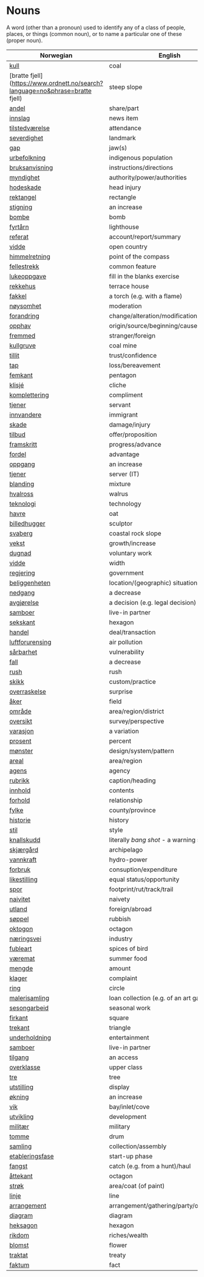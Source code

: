 # Nouns

A word (other than a pronoun) used to identify any of a class of people, places, or things (common noun), or to name a particular one of these (proper noun).

| Norwegian | English | Gender |
| --- | --- | --- |
| [kull](https://www.ordnett.no/search?language=no&phrase=kull) | coal | i |
| [bratte fjell](https://www.ordnett.no/search?language=no&phrase=bratte fjell) | steep slope | m |
| [andel](https://www.ordnett.no/search?language=no&phrase=andel) | share/part | m |
| [innslag](https://www.ordnett.no/search?language=no&phrase=innslag) | news item | i |
| [tilstedværelse](https://www.ordnett.no/search?language=no&phrase=tilstedværelse) | attendance | i |
| [severdighet](https://www.ordnett.no/search?language=no&phrase=severdighet) | landmark | m |
| [gap](https://www.ordnett.no/search?language=no&phrase=gap) | jaw(s) | m |
| [urbefolkning](https://www.ordnett.no/search?language=no&phrase=urbefolkning) | indigenous population | m |
| [bruksanvisning](https://www.ordnett.no/search?language=no&phrase=bruksanvisning) | instructions/directions | m |
| [myndighet](https://www.ordnett.no/search?language=no&phrase=myndighet) | authority/power/authorities | m |
| [hodeskade](https://www.ordnett.no/search?language=no&phrase=hodeskade) | head injury | m |
| [rektangel](https://www.ordnett.no/search?language=no&phrase=rektangel) | rectangle | i |
| [stigning](https://www.ordnett.no/search?language=no&phrase=stigning) | an increase | m |
| [bombe](https://www.ordnett.no/search?language=no&phrase=bombe) | bomb | m |
| [fyrtårn](https://www.ordnett.no/search?language=no&phrase=fyrtårn) | lighthouse | i |
| [referat](https://www.ordnett.no/search?language=no&phrase=referat) | account/report/summary | i |
| [vidde](https://www.ordnett.no/search?language=no&phrase=vidde) | open country | m |
| [himmelretning](https://www.ordnett.no/search?language=no&phrase=himmelretning) | point of the compass | m |
| [fellestrekk](https://www.ordnett.no/search?language=no&phrase=fellestrekk) | common feature | i |
| [lukeoppgave](https://www.ordnett.no/search?language=no&phrase=lukeoppgave) | fill in the blanks exercise | m |
| [rekkehus](https://www.ordnett.no/search?language=no&phrase=rekkehus) | terrace house | i |
| [fakkel](https://www.ordnett.no/search?language=no&phrase=fakkel) | a torch (e.g. with a flame) | m |
| [nøysomhet](https://www.ordnett.no/search?language=no&phrase=nøysomhet) | moderation | m |
| [forandring](https://www.ordnett.no/search?language=no&phrase=forandring) | change/alteration/modification | m |
| [opphav](https://www.ordnett.no/search?language=no&phrase=opphav) | origin/source/beginning/cause | i |
| [fremmed](https://www.ordnett.no/search?language=no&phrase=fremmed) | stranger/foreign | m |
| [kullgruve](https://www.ordnett.no/search?language=no&phrase=kullgruve) | coal mine | m |
| [tillit](https://www.ordnett.no/search?language=no&phrase=tillit) | trust/confidence | m |
| [tap](https://www.ordnett.no/search?language=no&phrase=tap) | loss/bereavement | i |
| [femkant](https://www.ordnett.no/search?language=no&phrase=femkant) | pentagon | m |
| [klisjé](https://www.ordnett.no/search?language=no&phrase=klisjé) | cliche | m |
| [komplettering](https://www.ordnett.no/search?language=no&phrase=komplettering) | compliment | m |
| [tjener](https://www.ordnett.no/search?language=no&phrase=tjener) | servant | m |
| [innvandere](https://www.ordnett.no/search?language=no&phrase=innvandere) | immigrant | m |
| [skade](https://www.ordnett.no/search?language=no&phrase=skade) | damage/injury | m |
| [tilbud](https://www.ordnett.no/search?language=no&phrase=tilbud) | offer/proposition | i |
| [framskritt](https://www.ordnett.no/search?language=no&phrase=framskritt) | progress/advance | i |
| [fordel](https://www.ordnett.no/search?language=no&phrase=fordel) | advantage | m |
| [oppgang](https://www.ordnett.no/search?language=no&phrase=oppgang) | an increase | m |
| [tjener](https://www.ordnett.no/search?language=no&phrase=tjener) | server (IT) | m |
| [blanding](https://www.ordnett.no/search?language=no&phrase=blanding) | mixture | m |
| [hvalross](https://www.ordnett.no/search?language=no&phrase=hvalross) | walrus | m |
| [teknologi](https://www.ordnett.no/search?language=no&phrase=teknologi) | technology | m |
| [havre](https://www.ordnett.no/search?language=no&phrase=havre) | oat | m |
| [billedhugger](https://www.ordnett.no/search?language=no&phrase=billedhugger) | sculptor | m |
| [svaberg](https://www.ordnett.no/search?language=no&phrase=svaberg) | coastal rock slope | i |
| [vekst](https://www.ordnett.no/search?language=no&phrase=vekst) | growth/increase | m |
| [dugnad](https://www.ordnett.no/search?language=no&phrase=dugnad) | voluntary work | m |
| [vidde](https://www.ordnett.no/search?language=no&phrase=vidde) | width | m/f |
| [regjering](https://www.ordnett.no/search?language=no&phrase=regjering) | government | m |
| [beliggenheten](https://www.ordnett.no/search?language=no&phrase=beliggenheten) | location/(geographic) situation | m/f |
| [nedgang](https://www.ordnett.no/search?language=no&phrase=nedgang) | a decrease | m |
| [avgjørelse](https://www.ordnett.no/search?language=no&phrase=avgjørelse) | a decision (e.g. legal decision) | m |
| [samboer](https://www.ordnett.no/search?language=no&phrase=samboer) | live-in partner | m |
| [sekskant](https://www.ordnett.no/search?language=no&phrase=sekskant) | hexagon | m |
| [handel](https://www.ordnett.no/search?language=no&phrase=handel) | deal/transaction | m |
| [luftforurensing](https://www.ordnett.no/search?language=no&phrase=luftforurensing) | air pollution | m |
| [sårbarhet](https://www.ordnett.no/search?language=no&phrase=sårbarhet) | vulnerability | m |
| [fall](https://www.ordnett.no/search?language=no&phrase=fall) | a decrease | i |
| [rush](https://www.ordnett.no/search?language=no&phrase=rush) | rush | i |
| [skikk](https://www.ordnett.no/search?language=no&phrase=skikk) | custom/practice | m |
| [overraskelse](https://www.ordnett.no/search?language=no&phrase=overraskelse) | surprise | m |
| [åker](https://www.ordnett.no/search?language=no&phrase=åker) | field | m |
| [område](https://www.ordnett.no/search?language=no&phrase=område) | area/region/district | i |
| [oversikt](https://www.ordnett.no/search?language=no&phrase=oversikt) | survey/perspective | m |
| [varasjon](https://www.ordnett.no/search?language=no&phrase=varasjon) | a variation | m |
| [prosent](https://www.ordnett.no/search?language=no&phrase=prosent) | percent | m |
| [mønster](https://www.ordnett.no/search?language=no&phrase=mønster) | design/system/pattern | i |
| [areal](https://www.ordnett.no/search?language=no&phrase=areal) | area/region | i |
| [agens](https://www.ordnett.no/search?language=no&phrase=agens) | agency | m |
| [rubrikk](https://www.ordnett.no/search?language=no&phrase=rubrikk) | caption/heading | m |
| [innhold](https://www.ordnett.no/search?language=no&phrase=innhold) | contents | i |
| [forhold](https://www.ordnett.no/search?language=no&phrase=forhold) | relationship | i |
| [fylke](https://www.ordnett.no/search?language=no&phrase=fylke) | county/province | i |
| [historie](https://www.ordnett.no/search?language=no&phrase=historie) | history | m/f |
| [stil](https://www.ordnett.no/search?language=no&phrase=stil) | style | m |
| [knallskudd](https://www.ordnett.no/search?language=no&phrase=knallskudd) | literally _bang shot_ - a warning shot gun | i |
| [skjærgård](https://www.ordnett.no/search?language=no&phrase=skjærgård) | archipelago | m |
| [vannkraft](https://www.ordnett.no/search?language=no&phrase=vannkraft) | hydro-power | m |
| [forbruk](https://www.ordnett.no/search?language=no&phrase=forbruk) | consuption/expenditure | i |
| [likestilling](https://www.ordnett.no/search?language=no&phrase=likestilling) | equal status/opportunity | m |
| [spor](https://www.ordnett.no/search?language=no&phrase=spor) | footprint/rut/track/trail | i |
| [naivitet](https://www.ordnett.no/search?language=no&phrase=naivitet) | naivety | m |
| [utland](https://www.ordnett.no/search?language=no&phrase=utland) | foreign/abroad | m |
| [søppel](https://www.ordnett.no/search?language=no&phrase=søppel) | rubbish | i |
| [oktogon](https://www.ordnett.no/search?language=no&phrase=oktogon) | octagon | m |
| [næringsvei](https://www.ordnett.no/search?language=no&phrase=næringsvei) | industry | m |
| [fubleart](https://www.ordnett.no/search?language=no&phrase=fubleart) | spices of bird | m/f |
| [væremat](https://www.ordnett.no/search?language=no&phrase=væremat) | summer food | m |
| [mengde](https://www.ordnett.no/search?language=no&phrase=mengde) | amount | m |
| [klager](https://www.ordnett.no/search?language=no&phrase=klager) | complaint | m |
| [ring](https://www.ordnett.no/search?language=no&phrase=ring) | circle | m |
| [malerisamling](https://www.ordnett.no/search?language=no&phrase=malerisamling) | loan collection (e.g. of an art gallery) | m |
| [sesongarbeid](https://www.ordnett.no/search?language=no&phrase=sesongarbeid) | seasonal work | i |
| [firkant](https://www.ordnett.no/search?language=no&phrase=firkant) | square | m |
| [trekant](https://www.ordnett.no/search?language=no&phrase=trekant) | triangle | m |
| [underholdning](https://www.ordnett.no/search?language=no&phrase=underholdning) | entertainment | m |
| [samboer](https://www.ordnett.no/search?language=no&phrase=samboer) | live-in partner | m |
| [tilgang](https://www.ordnett.no/search?language=no&phrase=tilgang) | an access | i |
| [overklasse](https://www.ordnett.no/search?language=no&phrase=overklasse) | upper class | m |
| [tre](https://www.ordnett.no/search?language=no&phrase=tre) | tree | i |
| [utstilling](https://www.ordnett.no/search?language=no&phrase=utstilling) | display | m |
| [økning](https://www.ordnett.no/search?language=no&phrase=økning) | an increase | m |
| [vik](https://www.ordnett.no/search?language=no&phrase=vik) | bay/inlet/cove | m |
| [utvikling](https://www.ordnett.no/search?language=no&phrase=utvikling) | development | m |
| [militær](https://www.ordnett.no/search?language=no&phrase=militær) | military | m |
| [tomme](https://www.ordnett.no/search?language=no&phrase=tomme) | drum | m |
| [samling](https://www.ordnett.no/search?language=no&phrase=samling) | collection/assembly | m |
| [etableringsfase](https://www.ordnett.no/search?language=no&phrase=etableringsfase) | start-up phase | m |
| [fangst](https://www.ordnett.no/search?language=no&phrase=fangst) | catch (e.g. from a hunt)/haul | m |
| [åttekant](https://www.ordnett.no/search?language=no&phrase=åttekant) | octagon | m |
| [strøk](https://www.ordnett.no/search?language=no&phrase=strøk) | area/coat (of paint) | i |
| [linje](https://www.ordnett.no/search?language=no&phrase=linje) | line | m |
| [arrangement](https://www.ordnett.no/search?language=no&phrase=arrangement) | arrangement/gathering/party/organisation | i |
| [diagram](https://www.ordnett.no/search?language=no&phrase=diagram) | diagram | i |
| [heksagon](https://www.ordnett.no/search?language=no&phrase=heksagon) | hexagon | m |
| [rikdom](https://www.ordnett.no/search?language=no&phrase=rikdom) | riches/wealth | m |
| [blomst](https://www.ordnett.no/search?language=no&phrase=blomst) | flower | m |
| [traktat](https://www.ordnett.no/search?language=no&phrase=traktat) | treaty | m |
| [faktum](https://www.ordnett.no/search?language=no&phrase=faktum) | fact | i |


